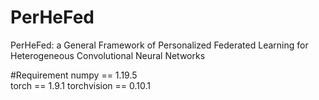 # PerHeFed
PerHeFed: a General Framework of Personalized Federated Learning for Heterogeneous Convolutional Neural Networks

#Requirement
numpy == 1.19.5            
torch == 1.9.1
torchvision == 0.10.1
